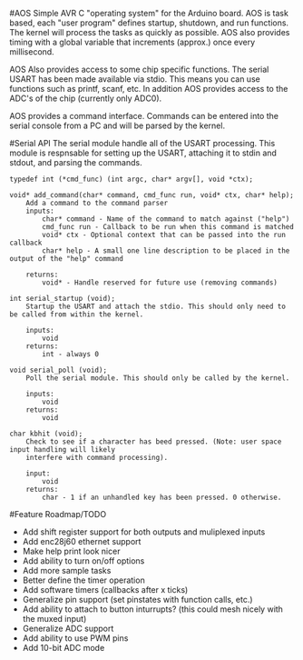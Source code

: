 #AOS
Simple AVR C "operating system" for the Arduino board. AOS is task based, each "user program"
defines startup, shutdown, and run functions. The kernel will process the tasks as quickly as
possible. AOS also provides timing with a global variable that increments (approx.) once every
millisecond.

AOS Also provides access to some chip specific functions. The serial USART has been made available
via stdio. This means you can use functions such as printf, scanf, etc. In addition AOS provides
access to the ADC's of the chip (currently only ADC0).

AOS provides a command interface. Commands can be entered into the serial console from a PC and
will be parsed by the kernel.

#Serial API
The serial module handle all of the USART processing. This module is respnsable for setting up
the USART, attaching it to stdin and stdout, and parsing the commands.

	typedef int (*cmd_func) (int argc, char* argv[], void *ctx);

	void* add_command(char* command, cmd_func run, void* ctx, char* help);
		Add a command to the command parser
		inputs:
			char* command - Name of the command to match against ("help")
			cmd_func run - Callback to be run when this command is matched
			void* ctx - Optional context that can be passed into the run callback
			char* help - A small one line description to be placed in the output of the "help" command

		returns:
			void* - Handle reserved for future use (removing commands)

	int serial_startup (void);
		Startup the USART and attach the stdio. This should only need to be called from within the kernel.

		inputs:
			void
		returns:
			int - always 0

```
void serial_poll (void);
	Poll the serial module. This should only be called by the kernel.

	inputs:
		void
	returns:
		void
```

```
char kbhit (void);
	Check to see if a character has beed pressed. (Note: user space input handling will likely 
	interfere with command processing).

	input:
		void
	returns: 
		char - 1 if an unhandled key has been pressed. 0 otherwise.
```
	

#Feature Roadmap/TODO
- Add shift register support for both outputs and muliplexed inputs
- Add enc28j60 ethernet support
- Make help print look nicer
- Add ability to turn on/off options
- Add more sample tasks
- Better define the timer operation
- Add software timers (callbacks after x ticks)
- Generalize pin support (set pinstates with function calls, etc.)
- Add ability to attach to button inturrupts? (this could mesh nicely with the muxed input)
- Generalize ADC support
- Add ability to use PWM pins
- Add 10-bit ADC mode